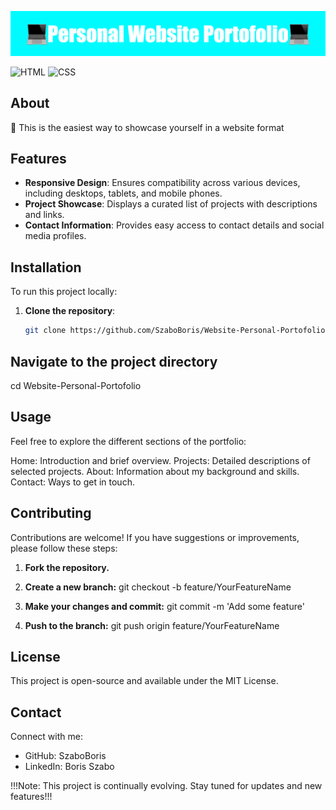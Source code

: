 ![Portfolio Screenshot](Personal_Website_Portofolio%20(1).png)

![HTML](https://img.shields.io/badge/HTML-%23E34F26.svg?style=for-the-badge&logo=html5&logoColor=white)
![CSS](https://img.shields.io/badge/CSS-%231572B6.svg?style=for-the-badge&logo=css3&logoColor=white)

## About

🚀 This is the easiest way to showcase yourself in a website format

## Features

- **Responsive Design**: Ensures compatibility across various devices, including desktops, tablets, and mobile phones.
- **Project Showcase**: Displays a curated list of projects with descriptions and links.
- **Contact Information**: Provides easy access to contact details and social media profiles.

## Installation

To run this project locally:

1. **Clone the repository**:
   ```bash
   git clone https://github.com/SzaboBoris/Website-Personal-Portofolio.git

## Navigate to the project directory 
 cd Website-Personal-Portofolio


## Usage

Feel free to explore the different sections of the portfolio:

Home: Introduction and brief overview.
Projects: Detailed descriptions of selected projects.
About: Information about my background and skills.
Contact: Ways to get in touch.

## Contributing

Contributions are welcome! If you have suggestions or improvements, please follow these steps:

1. **Fork the repository.**

2. **Create a new branch:** git checkout -b feature/YourFeatureName

3. **Make your changes and commit:** git commit -m 'Add some feature'

4. **Push to the branch:** git push origin feature/YourFeatureName

## License
This project is open-source and available under the MIT License.

## Contact

Connect with me:

- GitHub: SzaboBoris
- LinkedIn: Boris Szabo

!!!Note: This project is continually evolving. Stay tuned for updates and new features!!!






